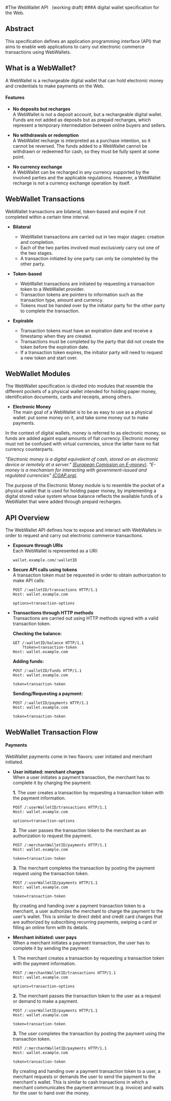 #The WebWallet API <span>&nbsp;&nbsp;(working draft)</span>
###A digital wallet specification for the Web.

## Abstract
This specification defines an application programming interface (API) that aims to enable web applications to carry out electronic commerce transactions using WebWallets.

## What is a WebWallet?
A WebWallet is a rechargeable digital wallet that can hold electronic money and credentials to make payments on the Web.

#### Features
+ **No deposits but recharges**  
A WebWallet is not a deposit account, but a rechargeable digital wallet. Funds are not added as deposits but as prepaid recharges, which represent a temporary intermediation between online buyers and sellers.

+ **No withdrawals or redemption**  
A WebWallet recharge is interpreted as a purchase intention, so it cannot be reversed. The funds added to a WebWallet cannot be withdrawn or redeemed for cash, so they must be fully spent at some point.

+ **No currency exchange**  
A WebWallet can be recharged in any currency supported by the involved parties and the applicable regulations. However, a WebWallet recharge is not a currency exchange operation by itself.


## WebWallet Transactions
WebWallet transactions are bilateral, token-based and expire if not completed within a certain time interval.

+ **Bilateral**  
  - WebWallet transactions are carried out in two major stages: creation and completion.  
  - Each of the two parties involved must exclusively carry out one of the two stages.  
  - A transaction initiated by one party can only be completed by the other party.  

+ **Token-based**  
  - WebWallet transactions are initiated by requesting a transaction token to a WebWallet provider.  
  - Transaction tokens are pointers to information such as the transaction type, amount and currency.  
  - Tokens must be handed over by the initiator party for the other party to complete the transaction.  

+ **Expirable**  
  - Transaction tokens must have an expiration date and receive a timestamp when they are created.  
  - Transactions must be completed by the party that did not create the token before the expiration date.  
  - If a transaction token expires, the initiator party will need to request a new token and start over.  


## WebWallet Modules
The WebWallet specification is divided into modules that resemble the different pockets of a physical wallet intended for holding paper money, identification documents, cards and receipts, among others.

+ **Electronic Money**  
The main goal of a WebWallet is to be as easy to use as a physical wallet: put some money on it, and take some money out to make payments. 

In the context of digital wallets, money is referred to as electronic money, so funds are added againt equal amounts of fiat currency. Electronic money must not be confused with virtual currencies, since the latter have no fiat currency counterparts.  
  
  _"Electronic money is a digital equivalent of cash, stored on an electronic device or remotely at a server."_ [_(European Comission on E-money)_](http://ec.europa.eu/internal_market/payments/emoney/index_en.htm). _"E-money is a mechanism for interacting with government-issued and regulated currencies"_ [_(CGAP.org)_](http://www.cgap.org/news/bitcoin-vs-electronic-money-digital-different).

  The purpose of the Electronic Money module is to resemble the pocket of a physical wallet that is used for holding paper money, by implementing a digital stored value system whose balance reflects the available funds of a WebWallet that were added through prepaid recharges.


## API Overview
The WebWallet API defines how to expose and interact with WebWallets in order to request and carry out electronic commerce transactions.

+ **Exposure through URIs**  
Each WebWallet is represented as a URI:  

    ```
    wallet.example.com/:walletID
    ```

+ **Secure API calls using tokens**  
A transaction token must be requested in order to obtain authorization to make API calls:

    ```
    POST /:walletID/transactions HTTP/1.1
    Host: wallet.example.com
    
    options=transaction-options
    ```

+ **Transactions through HTTP methods**  
Transactions are carried out using HTTP methods signed with a valid transaction token.

    **Checking the balance:**
    ```
    GET /:walletID/balance HTTP/1.1
        ?token=transaction-token
    Host: wallet.example.com
    ```

    **Adding funds:**
    ```
    POST /:walletID/funds HTTP/1.1
    Host: wallet.example.com
    
    token=transaction-token
    ```
    
    **Sending/Requesting a payment:**
    ```
    POST /:walletID/payments HTTP/1.1
    Host: wallet.example.com
    
    token=transaction-token
    ```

## WebWallet Transaction Flow

#### Payments
WebWallet payments come in two flavors: user initiated and merchant initiated.

+ **User initiated: merchant charges**  
  When a user initiates a payment transaction, the merchant has to complete it by charging the payment:  

  **1.** The user creates a transaction by requesting a transaction token with the payment information.  
    ```
    POST /:userWalletID/transactions HTTP/1.1
    Host: wallet.example.com
    
    options=transaction-options
    ```  
  **2.** The user passes the transaction token to the merchant as an authorization to request the payment.  
    ```
    POST /:merchantWalletID/payments HTTP/1.1
    Host: wallet.example.com
    
    token=transaction-token
    ```  
  **3.** The merchant completes the transaction by posting the payment request using the transaction token.  
    ```
    POST /:userWalletID/payments HTTP/1.1
    Host: wallet.example.com
    
    token=transaction-token
    ```  
  
  By creating and handing over a payment transaction token to a merchant, a user authorizes the merchant to charge the payment to the user's wallet. This is similar to direct debit and credit card charges that are authorized by subscribing recurring payments, swiping a card or filling an online form with its details.

+ **Merchant initiated: user pays**  
  When a merchant initiates a payment transaction, the user has to complete it by sending the payment:  

  **1.** The merchant creates a transaction by requesting a transaction token with the payment information.  
    ```
    POST /:merchantWalletID/transactions HTTP/1.1
    Host: wallet.example.com
    
    options=transaction-options
    ```  
  **2.** The merchant passes the transaction token to the user as a request or demand to make a payment.  
    ```
    POST /:userWalletID/payments HTTP/1.1
    Host: wallet.example.com
    
    token=transaction-token
    ```  
  **3.** The user completes the transaction by posting the payment using the transaction token.  
    ```
    POST /:merchantWalletID/payments HTTP/1.1
    Host: wallet.example.com
    
    token=transaction-token
    ```  

  By creating and handing over a payment transaction token to a user, a merchant requests or demands the user to send the payment to the merchant's wallet. This is similar to cash transactions in which a merchant communicates the payment ammount (e.g. invoice) and waits for the user to hand over the money.
